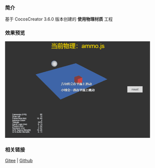 ### 简介

基于 CocosCreator 3.6.0 版本创建的 **使用物理材质** 工程

### 效果预览
![image](../../../gif/202203/2022030422.gif)

### 相关链接
[Gitee](https://gitee.com/mirrors_cocos-creator/example-3d/blob/master/physics-3d/assets/cases/scenes) | [Github](https://github.com/cocos-creator/example-3d/blob/master/physics-3d/assets/cases/scenes)